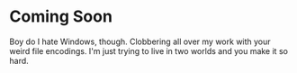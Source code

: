 # Coming Soon

Boy do I hate Windows, though.  Clobbering all over my work with your weird file
encodings.  I'm just trying to live in two worlds and you make it so hard.
